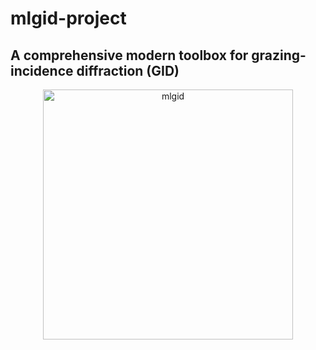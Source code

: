 # mlgid-project

## A comprehensive modern toolbox for grazing-incidence diffraction (GID)

<p align="center">
  <img src="profile/images/logo.png" width="400" alt="mlgid">
</p>
